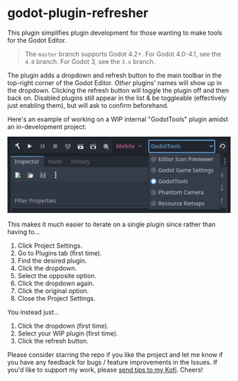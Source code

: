 # godot-plugin-refresher

This plugin simplifies plugin development for those wanting to make tools for the Godot Editor.

> The `master` branch supports Godot 4.2+. For Godot 4.0-4.1, see the `4.0` branch. For Godot 3, see the `3.x` branch.

The plugin adds a dropdown and refresh button to the main toolbar in the top-right corner of the Godot Editor. *Other* plugins' names will show up in the dropdown. Clicking the refresh button will toggle the plugin off and then back on. Disabled plugins still appear in the list & be toggleable (effectively just enabling them), but will ask to confirm beforehand.

Here's an example of working on a WIP internal "GodotTools" plugin amidst an in-development project:

![example of dropdown](./example_dropdown.png)

This makes it much easier to iterate on a single plugin since rather than having to...

1. Click Project Settings.
2. Go to Plugins tab (first time).
3. Find the desired plugin.
4. Click the dropdown.
5. Select the opposite option.
6. Click the dropdown again.
7. Click the original option.
8. Close the Project Settings.

You instead just...

1. Click the dropdown (first time).
2. Select your WIP plugin (first time).
3. Click the refresh button.

Please consider starring the repo if you like the project and let me know if you have any feedback for bugs / feature improvements in the Issues. If you'd like to support my work, please [send tips to my Kofi](https://ko-fi.com/willnationsdev). Cheers!
